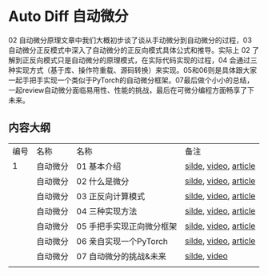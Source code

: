 # Auto Diff 自动微分

02 自动微分原理文章中我们大概初步谈了谈从手动微分到自动微分的过程，03 自动微分正反模式中深入了自动微分的正反向模式具体公式和推导。实际上 02 了解到正反向模式只是自动微分的原理模式，在实际代码实现的过程，04 会通过三种实现方式（基于库、操作符重载、源码转换）来实现。05和06则是具体跟大家一起手把手实现一个类似于PyTorch的自动微分框架。07最后做个小小的总结，一起review自动微分面临易用性、性能的挑战，最后在可微分编程方面畅享了下未来。

## 内容大纲

|||||
|---|---|---|---|
|编号|名称|名称|备注|
|1|自动微分|01 基本介绍|[silde](./01.introduction.pptx), [video](https://www.bilibili.com/video/BV1FV4y1T7zp/), [article](https://zhuanlan.zhihu.com/p/518198564)|
| |自动微分|02 什么是微分|[silde](./02.base_concept.pptx), [video](https://www.bilibili.com/video/BV1Ld4y1M7GJ/), [article](https://zhuanlan.zhihu.com/p/518198564)|
| |自动微分|03 正反向计算模式|[silde](./03.grad_mode.pptx), [video](https://www.bilibili.com/video/BV1zD4y117bL/), [article](https://zhuanlan.zhihu.com/p/518296942)|
| |自动微分|04 三种实现方法|[silde](./04.grad_mode.pptx), [video](https://www.bilibili.com/video/BV1BN4y1P76t/), [article](https://zhuanlan.zhihu.com/p/520065656)|
| |自动微分|05 手把手实现正向微分框架|[silde](./05.forward_mode.ipynb), [video](https://www.bilibili.com/video/BV1Ne4y1p7WU/), [article](https://zhuanlan.zhihu.com/p/520451681)|
| |自动微分|06 亲自实现一个PyTorch|[silde](./06.reversed_mode.ipynb), [video](https://www.bilibili.com/video/BV1ae4y1z7E6/), [article](https://zhuanlan.zhihu.com/p/547865589)|
| |自动微分|07 自动微分的挑战&未来|[silde](./07.challenge.pptx), [video](https://www.bilibili.com/video/BV17e4y1z73W/)|
|||||